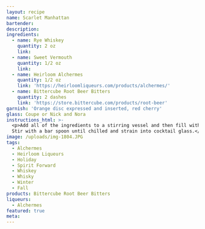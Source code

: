 ```yaml
---
layout: recipe
name: Scarlet Manhattan
bartender:
description:
ingredients:
  - name: Rye Whiskey
    quantity: 2 oz
    link:
  - name: Sweet Vermouth
    quantity: 1/2 oz
    link:
  - name: Heirloom Alchermes
    quantity: 1/2 oz
    link: 'https://heirloomliqueurs.com/products/alchermes/'
  - name: Bittercube Root Beer Bitters
    quantity: 2 dashes
    link: 'https://store.bittercube.com/products/root-beer'
garnish: 'Orange disc expressed and inserted, red cherry'
glass: Coupe or Nick and Nora
instructions_html: >-
  <p>Add all of the ingredients to a stirring vessel and then fill with ice.
  Stir with a bar spoon until chilled and strain into cocktail glass.</p>
image: /uploads/img-1804.JPG
tags:
  - Alchermes
  - Heirloom Liqueurs
  - Holiday
  - Spirit Forward
  - Whiskey
  - Whisky
  - Winter
  - Fall
products: Bittercube Root Beer Bitters
liqueurs:
  - Alchermes
featured: true
meta:
---
```


